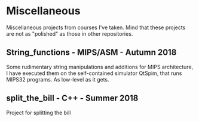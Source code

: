 # Miscellaneous
Miscellaneous projects from courses I've taken. Mind that these projects are not as "polished" as those in other repositories.

## String_functions - MIPS/ASM - Autumn 2018

Some rudimentary string manipulations and additions for MIPS architecture, I have executed them on the self-contained simulator QtSpim, that runs MIPS32 programs. As low-level as it gets.

## split_the_bill - C++ - Summer 2018

Project for splitting the bill

